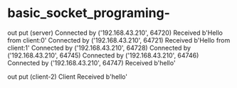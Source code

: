 # basic_socket_programing-
out put (server)
Connected by ('192.168.43.210', 64720)
Received b'Hello from client:0'
Connected by ('192.168.43.210', 64721)
Received b'Hello from client:1'
Connected by ('192.168.43.210', 64728)
Connected by ('192.168.43.210', 64745)
Connected by ('192.168.43.210', 64746)
Connected by ('192.168.43.210', 64747)
Received b'hello'


out put (client-2)
Client  Received b'hello'
